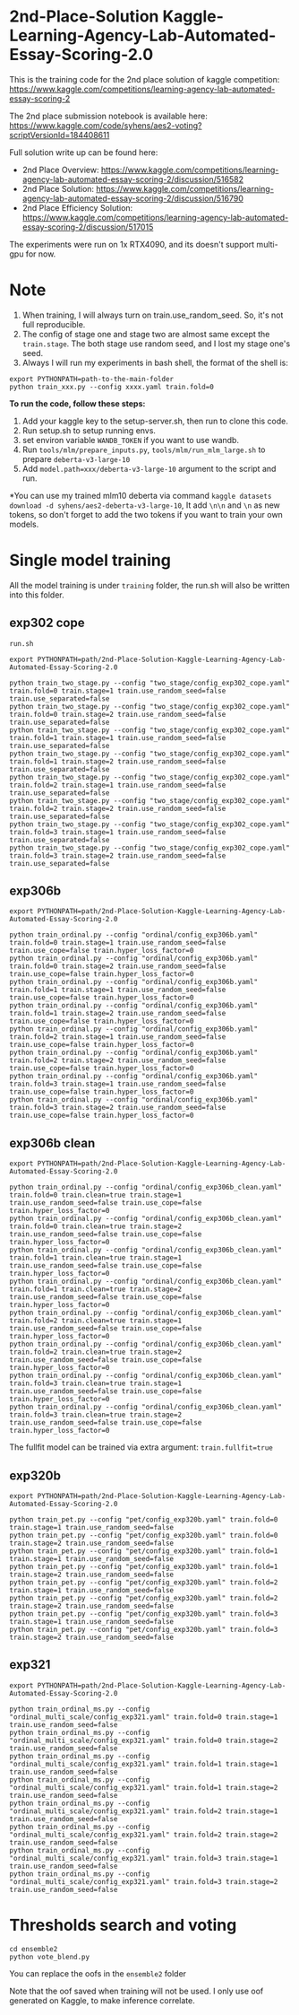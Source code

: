 # 2nd-Place-Solution Kaggle-Learning-Agency-Lab-Automated-Essay-Scoring-2.0
This is the training code for the 2nd place solution of kaggle competition: https://www.kaggle.com/competitions/learning-agency-lab-automated-essay-scoring-2

The 2nd place submission notebook is available here: https://www.kaggle.com/code/syhens/aes2-voting?scriptVersionId=184408611

Full solution write up can be found here:
- 2nd Place Overview: https://www.kaggle.com/competitions/learning-agency-lab-automated-essay-scoring-2/discussion/516582
- 2nd Place Solution: https://www.kaggle.com/competitions/learning-agency-lab-automated-essay-scoring-2/discussion/516790
- 2nd Place Efficiency Solution: https://www.kaggle.com/competitions/learning-agency-lab-automated-essay-scoring-2/discussion/517015

The experiments were run on 1x RTX4090, and its doesn't support multi-gpu for now.

# Note
1. When training, I will always turn on train.use_random_seed. So, it's not full reproducible.
2. The config of stage one and stage two are almost same except the `train.stage`. The both stage use random seed, and I lost my stage one's seed.
3. Always I will run my experiments in bash shell, the format of the shell is:
```shell
export PYTHONPATH=path-to-the-main-folder
python train_xxx.py --config xxxx.yaml train.fold=0
```

**To run the code, follow these steps:**
1. Add your kaggle key to the setup-server.sh, then run to clone this code.
2. Run setup.sh to setup running envs.
3. set environ variable `WANDB_TOKEN` if you want to use wandb.
4. Run `tools/mlm/prepare_inputs.py`, `tools/mlm/run_mlm_large.sh` to prepare `deberta-v3-large-10`
5. Add `model.path=xxx/deberta-v3-large-10` argument to the script and run.

*You can use my trained mlm10 deberta via command `kaggle datasets download -d syhens/aes2-deberta-v3-large-10`, 
It add `\n\n` and `\n` as new tokens, so don't forget to add the two tokens if you want to train your own models.

# Single model training
All the model training is under `training` folder, the run.sh will also be written into this folder.

## exp302 cope
`run.sh`

```shell
export PYTHONPATH=path/2nd-Place-Solution-Kaggle-Learning-Agency-Lab-Automated-Essay-Scoring-2.0

python train_two_stage.py --config "two_stage/config_exp302_cope.yaml" train.fold=0 train.stage=1 train.use_random_seed=false train.use_separated=false
python train_two_stage.py --config "two_stage/config_exp302_cope.yaml" train.fold=0 train.stage=2 train.use_random_seed=false train.use_separated=false
python train_two_stage.py --config "two_stage/config_exp302_cope.yaml" train.fold=1 train.stage=1 train.use_random_seed=false train.use_separated=false
python train_two_stage.py --config "two_stage/config_exp302_cope.yaml" train.fold=1 train.stage=2 train.use_random_seed=false train.use_separated=false
python train_two_stage.py --config "two_stage/config_exp302_cope.yaml" train.fold=2 train.stage=1 train.use_random_seed=false train.use_separated=false
python train_two_stage.py --config "two_stage/config_exp302_cope.yaml" train.fold=2 train.stage=2 train.use_random_seed=false train.use_separated=false
python train_two_stage.py --config "two_stage/config_exp302_cope.yaml" train.fold=3 train.stage=1 train.use_random_seed=false train.use_separated=false
python train_two_stage.py --config "two_stage/config_exp302_cope.yaml" train.fold=3 train.stage=2 train.use_random_seed=false train.use_separated=false
```

## exp306b
```shell
export PYTHONPATH=path/2nd-Place-Solution-Kaggle-Learning-Agency-Lab-Automated-Essay-Scoring-2.0

python train_ordinal.py --config "ordinal/config_exp306b.yaml" train.fold=0 train.stage=1 train.use_random_seed=false train.use_cope=false train.hyper_loss_factor=0
python train_ordinal.py --config "ordinal/config_exp306b.yaml" train.fold=0 train.stage=2 train.use_random_seed=false train.use_cope=false train.hyper_loss_factor=0
python train_ordinal.py --config "ordinal/config_exp306b.yaml" train.fold=1 train.stage=1 train.use_random_seed=false train.use_cope=false train.hyper_loss_factor=0
python train_ordinal.py --config "ordinal/config_exp306b.yaml" train.fold=1 train.stage=2 train.use_random_seed=false train.use_cope=false train.hyper_loss_factor=0
python train_ordinal.py --config "ordinal/config_exp306b.yaml" train.fold=2 train.stage=1 train.use_random_seed=false train.use_cope=false train.hyper_loss_factor=0
python train_ordinal.py --config "ordinal/config_exp306b.yaml" train.fold=2 train.stage=2 train.use_random_seed=false train.use_cope=false train.hyper_loss_factor=0
python train_ordinal.py --config "ordinal/config_exp306b.yaml" train.fold=3 train.stage=1 train.use_random_seed=false train.use_cope=false train.hyper_loss_factor=0
python train_ordinal.py --config "ordinal/config_exp306b.yaml" train.fold=3 train.stage=2 train.use_random_seed=false train.use_cope=false train.hyper_loss_factor=0
```

## exp306b clean
```shell
export PYTHONPATH=path/2nd-Place-Solution-Kaggle-Learning-Agency-Lab-Automated-Essay-Scoring-2.0

python train_ordinal.py --config "ordinal/config_exp306b_clean.yaml" train.fold=0 train.clean=true train.stage=1 train.use_random_seed=false train.use_cope=false train.hyper_loss_factor=0
python train_ordinal.py --config "ordinal/config_exp306b_clean.yaml" train.fold=0 train.clean=true train.stage=2 train.use_random_seed=false train.use_cope=false train.hyper_loss_factor=0
python train_ordinal.py --config "ordinal/config_exp306b_clean.yaml" train.fold=1 train.clean=true train.stage=1 train.use_random_seed=false train.use_cope=false train.hyper_loss_factor=0
python train_ordinal.py --config "ordinal/config_exp306b_clean.yaml" train.fold=1 train.clean=true train.stage=2 train.use_random_seed=false train.use_cope=false train.hyper_loss_factor=0
python train_ordinal.py --config "ordinal/config_exp306b_clean.yaml" train.fold=2 train.clean=true train.stage=1 train.use_random_seed=false train.use_cope=false train.hyper_loss_factor=0
python train_ordinal.py --config "ordinal/config_exp306b_clean.yaml" train.fold=2 train.clean=true train.stage=2 train.use_random_seed=false train.use_cope=false train.hyper_loss_factor=0
python train_ordinal.py --config "ordinal/config_exp306b_clean.yaml" train.fold=3 train.clean=true train.stage=1 train.use_random_seed=false train.use_cope=false train.hyper_loss_factor=0
python train_ordinal.py --config "ordinal/config_exp306b_clean.yaml" train.fold=3 train.clean=true train.stage=2 train.use_random_seed=false train.use_cope=false train.hyper_loss_factor=0
```
The fullfit model can be trained via extra argument: `train.fullfit=true`

## exp320b
```shell
export PYTHONPATH=path/2nd-Place-Solution-Kaggle-Learning-Agency-Lab-Automated-Essay-Scoring-2.0

python train_pet.py --config "pet/config_exp320b.yaml" train.fold=0 train.stage=1 train.use_random_seed=false
python train_pet.py --config "pet/config_exp320b.yaml" train.fold=0 train.stage=2 train.use_random_seed=false
python train_pet.py --config "pet/config_exp320b.yaml" train.fold=1 train.stage=1 train.use_random_seed=false
python train_pet.py --config "pet/config_exp320b.yaml" train.fold=1 train.stage=2 train.use_random_seed=false
python train_pet.py --config "pet/config_exp320b.yaml" train.fold=2 train.stage=1 train.use_random_seed=false
python train_pet.py --config "pet/config_exp320b.yaml" train.fold=2 train.stage=2 train.use_random_seed=false
python train_pet.py --config "pet/config_exp320b.yaml" train.fold=3 train.stage=1 train.use_random_seed=false
python train_pet.py --config "pet/config_exp320b.yaml" train.fold=3 train.stage=2 train.use_random_seed=false
```

## exp321
```shell
export PYTHONPATH=path/2nd-Place-Solution-Kaggle-Learning-Agency-Lab-Automated-Essay-Scoring-2.0

python train_ordinal_ms.py --config "ordinal_multi_scale/config_exp321.yaml" train.fold=0 train.stage=1 train.use_random_seed=false
python train_ordinal_ms.py --config "ordinal_multi_scale/config_exp321.yaml" train.fold=0 train.stage=2 train.use_random_seed=false
python train_ordinal_ms.py --config "ordinal_multi_scale/config_exp321.yaml" train.fold=1 train.stage=1 train.use_random_seed=false
python train_ordinal_ms.py --config "ordinal_multi_scale/config_exp321.yaml" train.fold=1 train.stage=2 train.use_random_seed=false
python train_ordinal_ms.py --config "ordinal_multi_scale/config_exp321.yaml" train.fold=2 train.stage=1 train.use_random_seed=false
python train_ordinal_ms.py --config "ordinal_multi_scale/config_exp321.yaml" train.fold=2 train.stage=2 train.use_random_seed=false
python train_ordinal_ms.py --config "ordinal_multi_scale/config_exp321.yaml" train.fold=3 train.stage=1 train.use_random_seed=false
python train_ordinal_ms.py --config "ordinal_multi_scale/config_exp321.yaml" train.fold=3 train.stage=2 train.use_random_seed=false
```

# Thresholds search and voting
```shell
cd ensemble2
python vote_blend.py
```
You can replace the oofs in the `ensemble2` folder

Note that the oof saved when training will not be used. I only use oof generated on Kaggle, to make inference correlate.
